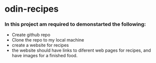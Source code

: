 # odin-recipes
### In this project am required to demonstarted the following:
* Create github repo
* Clone the repo to my local machine
* create a website for recipes
* the website should have links to diferent web pages for recipes, and have images for a finished food.
